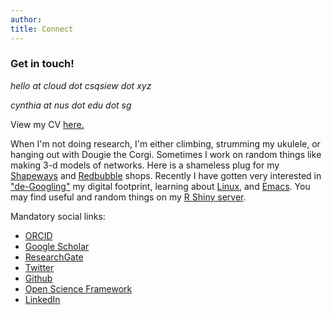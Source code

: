 ```yaml
---
author: 
title: Connect
---
```


### Get in touch!

_hello at cloud dot csqsiew dot xyz_   

_cynthia at nus dot edu dot sg_

View my CV [here.](https://cloud.csqsiew.xyz/nextcloud/index.php/s/pFAwB5JP3FrTj24)    

When I'm not doing research, I'm either climbing, strumming my ukulele, or hanging out with Dougie the Corgi. Sometimes I work on random things like making 3-d models of networks. Here is a shameless plug for my [Shapeways](https://www.shapeways.com/shops/csqsiew) and [Redbubble](https://www.redbubble.com/people/csqsiew) shops. Recently I have gotten very interested in ["de-Googling"](https://e.foundation/) my digital footprint, learning about [Linux](https://elementary.io/), and [Emacs](https://www.gnu.org/software/emacs/). You may find useful and random things on my [R Shiny server](http://r-server.csqsiew.xyz/).  

Mandatory social links:
* [ORCID](http://orcid.org/0000-0003-3384-7374)
* [Google Scholar](https://scholar.google.com/citations?user=CviKcyUAAAAJ&hl=en&oi=ao)
* [ResearchGate](https://www.researchgate.net/profile/Cynthia_Siew)
* [Twitter](https://twitter.com/csqsiew/)
* [Github](https://github.com/csqsiew/)
* [Open Science Framework](https://osf.io/pumq8/) 
* [LinkedIn](https://www.linkedin.com/in/csqsiew/)

